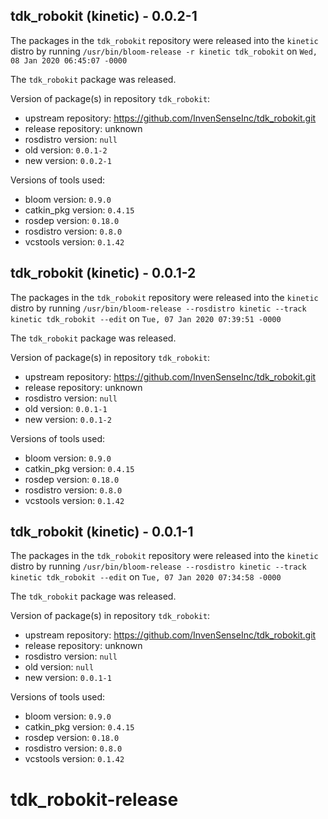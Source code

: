 ## tdk_robokit (kinetic) - 0.0.2-1

The packages in the `tdk_robokit` repository were released into the `kinetic` distro by running `/usr/bin/bloom-release -r kinetic tdk_robokit` on `Wed, 08 Jan 2020 06:45:07 -0000`

The `tdk_robokit` package was released.

Version of package(s) in repository `tdk_robokit`:

- upstream repository: https://github.com/InvenSenseInc/tdk_robokit.git
- release repository: unknown
- rosdistro version: `null`
- old version: `0.0.1-2`
- new version: `0.0.2-1`

Versions of tools used:

- bloom version: `0.9.0`
- catkin_pkg version: `0.4.15`
- rosdep version: `0.18.0`
- rosdistro version: `0.8.0`
- vcstools version: `0.1.42`


## tdk_robokit (kinetic) - 0.0.1-2

The packages in the `tdk_robokit` repository were released into the `kinetic` distro by running `/usr/bin/bloom-release --rosdistro kinetic --track kinetic tdk_robokit --edit` on `Tue, 07 Jan 2020 07:39:51 -0000`

The `tdk_robokit` package was released.

Version of package(s) in repository `tdk_robokit`:

- upstream repository: https://github.com/InvenSenseInc/tdk_robokit.git
- release repository: unknown
- rosdistro version: `null`
- old version: `0.0.1-1`
- new version: `0.0.1-2`

Versions of tools used:

- bloom version: `0.9.0`
- catkin_pkg version: `0.4.15`
- rosdep version: `0.18.0`
- rosdistro version: `0.8.0`
- vcstools version: `0.1.42`


## tdk_robokit (kinetic) - 0.0.1-1

The packages in the `tdk_robokit` repository were released into the `kinetic` distro by running `/usr/bin/bloom-release --rosdistro kinetic --track kinetic tdk_robokit --edit` on `Tue, 07 Jan 2020 07:34:58 -0000`

The `tdk_robokit` package was released.

Version of package(s) in repository `tdk_robokit`:

- upstream repository: https://github.com/InvenSenseInc/tdk_robokit.git
- release repository: unknown
- rosdistro version: `null`
- old version: `null`
- new version: `0.0.1-1`

Versions of tools used:

- bloom version: `0.9.0`
- catkin_pkg version: `0.4.15`
- rosdep version: `0.18.0`
- rosdistro version: `0.8.0`
- vcstools version: `0.1.42`


# tdk_robokit-release
